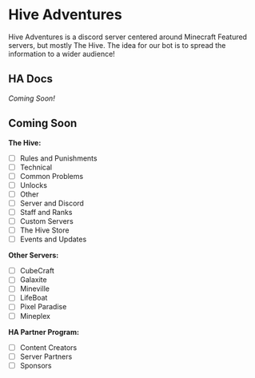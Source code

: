# Hive Adventures
Hive Adventures is a discord server centered around Minecraft Featured servers, but mostly The Hive. The idea for our bot is to spread the information to a wider audience!

## HA Docs

*Coming Soon!*

## Coming Soon
**The Hive:**

- [ ] Rules and Punishments
- [ ] Technical
- [ ] Common Problems
- [ ] Unlocks
- [ ] Other
- [ ] Server and Discord
- [ ] Staff and Ranks
- [ ] Custom Servers
- [ ] The Hive Store
- [ ] Events and Updates

**Other Servers:**

- [ ] CubeCraft
- [ ] Galaxite
- [ ] Mineville
- [ ] LifeBoat
- [ ] Pixel Paradise
- [ ] Mineplex

**HA Partner Program:**

- [ ] Content Creators
- [ ] Server Partners
- [ ] Sponsors
